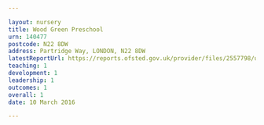 ```yaml
---

layout: nursery
title: Wood Green Preschool
urn: 140477
postcode: N22 8DW
address: Partridge Way, LONDON, N22 8DW
latestReportUrl: https://reports.ofsted.gov.uk/provider/files/2557798/urn/140477.pdf
teaching: 1
development: 1
leadership: 1
outcomes: 1
overall: 1
date: 10 March 2016

---
```

